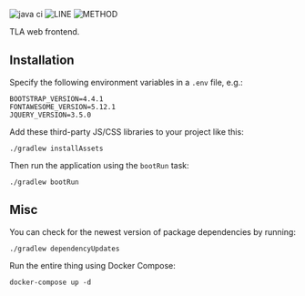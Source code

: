 ![java ci](https://github.com/JKatzwinkel/tla-web/workflows/java%20ci/badge.svg)
![LINE](https://img.shields.io/badge/line--coverage-57%25-orange.svg)
![METHOD](https://img.shields.io/badge/method--coverage-46%25-orange.svg)

TLA web frontend.

## Installation

Specify the following environment variables in a `.env` file, e.g.:

    BOOTSTRAP_VERSION=4.4.1
    FONTAWESOME_VERSION=5.12.1
    JQUERY_VERSION=3.5.0

Add these third-party JS/CSS libraries to your project like this:

    ./gradlew installAssets

Then run the application using the `bootRun` task:

    ./gradlew bootRun


## Misc

You can check for the newest version of package dependencies by running:

    ./gradlew dependencyUpdates

Run the entire thing using Docker Compose:

    docker-compose up -d

